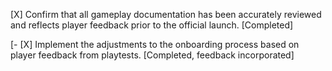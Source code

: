 [X] Confirm that all gameplay documentation has been accurately reviewed and reflects player feedback prior to the official launch. [Completed]

[- [X] Implement the adjustments to the onboarding process based on player feedback from playtests. [Completed, feedback incorporated]